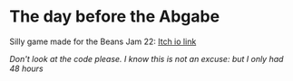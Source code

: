 # The day before the Abgabe

Silly game made for the Beans Jam 22:
[Itch io link](https://redstonemedia.itch.io/the-day-before-the-abgabe)

*Don't look at the code please. I know this is not an excuse: but I only had 48 hours*